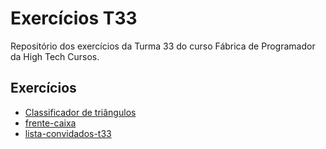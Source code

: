 # Exercícios T33

Repositório dos exercícios da Turma 33 do curso Fábrica de Programador da High Tech Cursos.

## Exercícios

 - [Classificador de triângulos](./classificador-triangulos/)
 - [frente-caixa](./frente-caixa)
 - [lista-convidados-t33](./lista-convidados-t33)
